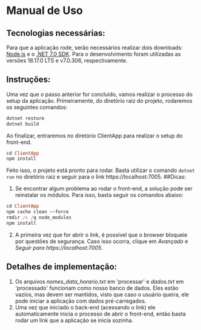# Manual de Uso
## Tecnologias necessárias:
Para que a aplicação rode, serão necessários realizar dois downloads: [Node.js](https://nodejs.org/en) e o [.NET 7.0 SDK](https://dotnet.microsoft.com/pt-br/download/dotnet/thank-you/sdk-7.0.306-windows-x64-installer). Para o desenvolvimento foram utilizadas as versões 18.17.0 LTS e v7.0.306, respectivamente.
## Instruções:
Uma vez que o passo anterior for concluído, vamos realizar o processo do setup da aplicação. Primeiramente, do diretório raiz do projeto, rodaremos os seguintes comandos:
```ruby
dotnet restore
dotnet build
```
Ao finalizar, entraremos no diretório ClientApp para realizar o setup do front-end.
```ruby
cd ClientApp
npm install
```
Feito isso, o projeto está pronto para rodar. Basta utilizar o comando `dotnet run` no diretório raiz e seguir para o link https://localhost:7005.
##Dicas:
1. Se encontrar algum problema ao rodar o front-end, a solução pode ser reinstalar os módulos. Para isso, basta seguir os comandos abaixo:
```ruby
cd ClientApp
npm cache clean --force
rmdir /s /q node_modules
npm install
```
2. A primeira vez que for abrir o link, é possível que o browser bloqueie por questões de segurança. Caso isso ocorra, clique em *Avançado* e *Seguir para https://localhost:7005*.
## Detalhes de implementação:
1. Os arquivos *nomes_data_horario.txt* em 'processar' e *dados.txt* em 'processado' funcionam como nosso banco de dados. Eles estão vazios, mas devem ser mantidos, visto que caso o usuário queira, ele pode iniciar a aplicação com dados pré-carregados.
2. Uma vez que iniciado o back-end (acessando o link) ele automaticamente inicia o processo de abrir o front-end, então basta rodar um link que a aplicação se inicia sozinha.
